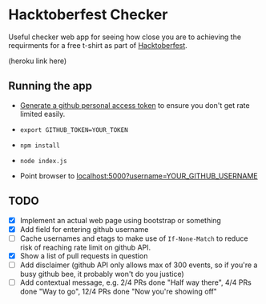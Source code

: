# Hacktoberfest Checker

Useful checker web app for seeing how close you are to achieving the requirments for a free t-shirt as part of [Hacktoberfest](https://hacktoberfest.digitalocean.com/).

(heroku link here)

## Running the app

* [Generate a github personal access token](https://github.com/settings/tokens) to ensure you don't get rate limited easily.

* `export GITHUB_TOKEN=YOUR_TOKEN`

* `npm install`

* `node index.js`

* Point browser to [localhost:5000?username=YOUR_GITHUB_USERNAME](http://localhost:5000?username=jenkoian)

## TODO

- [x] Implement an actual web page using bootstrap or something
- [x] Add field for entering github username
- [ ] Cache usernames and etags to make use of `If-None-Match` to reduce risk of reaching rate limit on github API.
- [x] Show a list of pull requests in question
- [ ] Add disclaimer (github API only allows max of 300 events, so if you're a busy github bee, it probably won't do you justice)
- [ ] Add contextual message, e.g. 2/4 PRs done "Half way there", 4/4 PRs done "Way to go", 12/4 PRs done "Now you're showing off"
